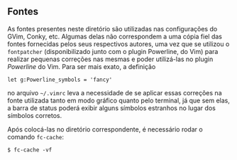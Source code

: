 ## Fontes

As fontes presentes neste diretório são utilizadas nas configurações do GVim,
Conky, etc. Algumas delas não correspondem a uma cópia fiel das fontes
fornecidas pelos seus respectivos autores, uma vez que se utilizou o
`fontpatcher` (disponibilizado junto com o plugin Powerline, do Vim) para
realizar pequenas correções nas mesmas e poder utilizá-las no plugin _Powerline_
do Vim. Para ser mais exato, a definição

    let g:Powerline_symbols = 'fancy'

no arquivo `~/.vimrc` leva a necessidade de se aplicar essas correções na fonte
utilizada tanto em modo gráfico quanto pelo terminal, já que sem elas, a barra de
status poderá exibir alguns símbolos estranhos no lugar dos símbolos corretos.

Após colocá-las no diretório correspondente, é necessário rodar o comando
`fc-cache`:

    $ fc-cache -vf
